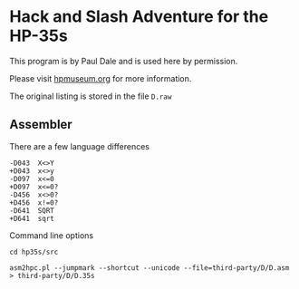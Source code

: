 # Hack and Slash Adventure for the HP-35s

This program is by Paul Dale and is used here by permission.

Please visit [hpmuseum.org](https://www.hpmuseum.org/software/35hacksl.htm) for more information.

The original listing is stored in the file `D.raw`

## Assembler

There are a few language differences

```
-D043  X<>Y
+D043  x<>y
-D097  x<=0
+D097  x<=0?
-D456  x<>0?
+D456  x!=0?
-D641  SQRT
+D641  sqrt
```

Command line options

```
cd hp35s/src

asm2hpc.pl --jumpmark --shortcut --unicode --file=third-party/D/D.asm > third-party/D/D.35s
```
